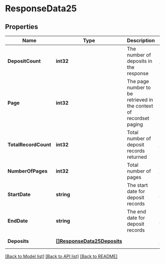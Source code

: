 # ResponseData25

## Properties
Name | Type | Description | Notes
------------ | ------------- | ------------- | -------------
**DepositCount** | **int32** | The number of deposits in the response | [default to null]
**Page** | **int32** | The page number to be retrieved in the context of recordset paging | [default to null]
**TotalRecordCount** | **int32** | Total number of deposit records returned | [default to null]
**NumberOfPages** | **int32** | Total number of pages | [default to null]
**StartDate** | **string** | The start date for deposit records | [default to null]
**EndDate** | **string** | The end date for deposit records | [default to null]
**Deposits** | [**[]ResponseData25Deposits**](ResponseData25_deposits.md) |  | [default to null]

[[Back to Model list]](../README.md#documentation-for-models) [[Back to API list]](../README.md#documentation-for-api-endpoints) [[Back to README]](../README.md)


